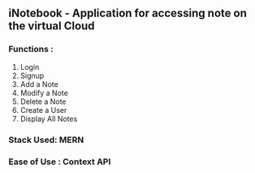 ## iNotebook - Application for accessing note on the virtual Cloud

### Functions :

1. Login
2. Signup
3. Add a Note
4. Modify a Note
5. Delete a Note
6. Create a User
7. Display All Notes

### Stack Used: MERN

### Ease of Use : Context API
